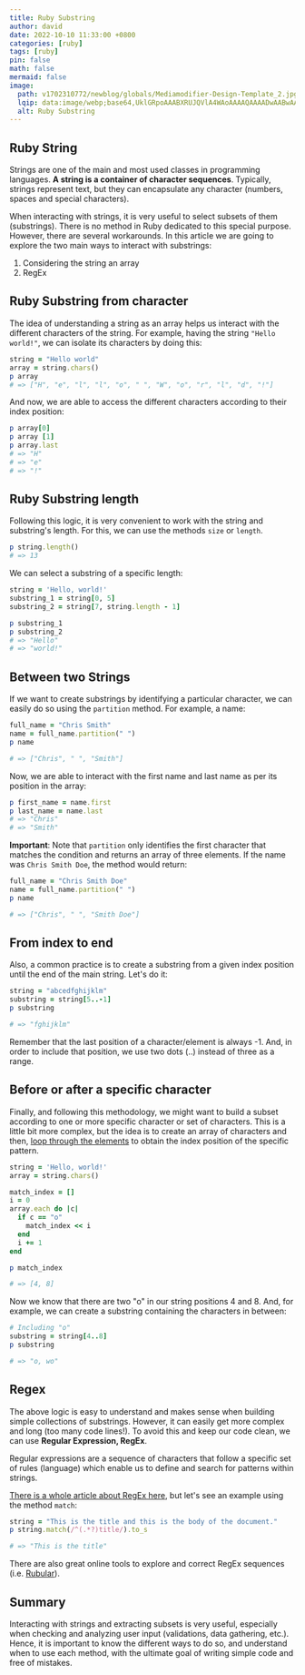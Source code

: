 ```yaml
---
title: Ruby Substring
author: david
date: 2022-10-10 11:33:00 +0800
categories: [ruby]
tags: [ruby]
pin: false
math: false
mermaid: false
image:
  path: v1702310772/newblog/globals/Mediamodifier-Design-Template_2.jpg
  lqip: data:image/webp;base64,UklGRpoAAABXRUJQVlA4WAoAAAAQAAAADwAABwAAQUxQSDIAAAARL0AmbZurmr57yyIiqE8oiG0bejIYEQTgqiDA9vqnsUSI6H+oAERp2HZ65qP/VIAWAFZQOCBCAAAA8AEAnQEqEAAIAAVAfCWkAALp8sF8rgRgAP7o9FDvMCkMde9PK7euH5M1m6VWoDXf2FkP3BqV0ZYbO6NA/VFIAAAA
  alt: Ruby Substring
---
```


## Ruby String

Strings are one of the main and most used classes in programming languages. **A string is a container of character sequences**. Typically, strings represent text, but they can encapsulate any character (numbers, spaces and special characters).

When interacting with strings, it is very useful to select subsets of them (substrings). There is no method in Ruby dedicated to this special purpose. However, there are several workarounds. In this article we are going to explore the two main ways to interact with substrings:

1. Considering the string an array
2. RegEx

## Ruby Substring from character

The idea of understanding a string as an array helps us interact with the different characters of the string. For example, having the string `"Hello world!"`, we can isolate its characters by doing this:

```ruby
string = "Hello world"
array = string.chars()
p array
# => ["H", "e", "l", "l", "o", " ", "W", "o", "r", "l", "d", "!"]
```

And now, we are able to access the different characters according to their index position:

```ruby
p array[0]
p array [1]
p array.last
# => "H"
# => "e"
# => "!"
```

## Ruby Substring length

Following this logic, it is very convenient to work with the string and substring's length. For this, we can use the methods `size` or `length`.

```ruby
p string.length()
# => 13
```

We can select a substring of a specific length:

```ruby
string = 'Hello, world!'
substring_1 = string[0, 5]
substring_2 = string[7, string.length - 1]

p substring_1
p substring_2
# => "Hello"
# => "world!"
```

## Between two Strings

If we want to create substrings by identifying a particular character, we can easily do so using the `partition` method. For example, a name:

```ruby
full_name = "Chris Smith"
name = full_name.partition(" ")
p name

# => ["Chris", " ", "Smith"]
```

Now, we are able to interact with the first name and last name as per its position in the array:

```ruby
p first_name = name.first
p last_name = name.last
# => "Chris"
# => "Smith"
```

**Important**: Note that `partition` only identifies the first character that matches the condition and returns an array of three elements. If the name was `Chris Smith Doe`, the method would return:

```ruby
full_name = "Chris Smith Doe"
name = full_name.partition(" ")
p name

# => ["Chris", " ", "Smith Doe"]
```

## From index to end

Also, a common practice is to create a substring from a given index position until the end of the main string. Let's do it:

```ruby
string = "abcedfghijklm"
substring = string[5..-1]
p substring

# => "fghijklm"
```

Remember that the last position of a character/element is always -1. And, in order to include that position, we use two dots (..) instead of three as a range.

## Before or after a specific character

Finally, and following this methodology, we might want to build a subset according to one or more specific character or set of characters. This is a little bit more complex, but the idea is to create an array of characters and then, [loop through the elements](https://bootrails.com/blog/ruby-loops-overview/) to obtain the index position of the specific pattern.

```ruby
string = 'Hello, world!'
array = string.chars()

match_index = []
i = 0
array.each do |c|
  if c == "o"
    match_index << i
  end
  i += 1
end

p match_index

# => [4, 8]
```

Now we know that there are two "o" in our string positions 4 and 8. And, for example, we can create a substring containing the characters in between:

```ruby
# Including "o"
substring = string[4..8]
p substring

# => "o, wo"
```

## Regex

The above logic is easy to understand and makes sense when building simple collections of substrings. However, it can easily get more complex and long (too many code lines!). To avoid this and keep our code clean, we can use **Regular Expression, RegEx**.

Regular expressions are a sequence of characters that follow a specific set of rules (language) which enable us to define and search for patterns within strings.

[There is a whole article about RegEx here](https://bootrails.com/blog/ruby-regex-friendly-guide/), but let's see an example using the method `match`:

```ruby
string = "This is the title and this is the body of the document."
p string.match(/^(.*?)title/).to_s

# => "This is the title"
```

There are also great online tools to explore and correct RegEx sequences (i.e. <a href="https://rubular.com/" target="_blank" >Rubular</a>).

## Summary

Interacting with strings and extracting subsets is very useful, especially when checking and analyzing user input (validations, data gathering, etc.). Hence, it is important to know the different ways to do so, and understand when to use each method, with the ultimate goal of writing simple code and free of mistakes.